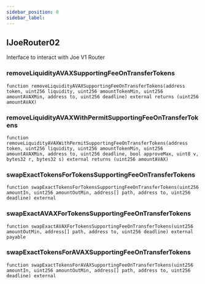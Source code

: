 ```yaml
---
sidebar_position: 0
sidebar_label: 
---
```


## IJoeRouter02

Interface to interact with Joe V1 Router

### removeLiquidityAVAXSupportingFeeOnTransferTokens

```solidity
function removeLiquidityAVAXSupportingFeeOnTransferTokens(address token, uint256 liquidity, uint256 amountTokenMin, uint256 amountAVAXMin, address to, uint256 deadline) external returns (uint256 amountAVAX)
```

### removeLiquidityAVAXWithPermitSupportingFeeOnTransferTokens

```solidity
function removeLiquidityAVAXWithPermitSupportingFeeOnTransferTokens(address token, uint256 liquidity, uint256 amountTokenMin, uint256 amountAVAXMin, address to, uint256 deadline, bool approveMax, uint8 v, bytes32 r, bytes32 s) external returns (uint256 amountAVAX)
```

### swapExactTokensForTokensSupportingFeeOnTransferTokens

```solidity
function swapExactTokensForTokensSupportingFeeOnTransferTokens(uint256 amountIn, uint256 amountOutMin, address[] path, address to, uint256 deadline) external
```

### swapExactAVAXForTokensSupportingFeeOnTransferTokens

```solidity
function swapExactAVAXForTokensSupportingFeeOnTransferTokens(uint256 amountOutMin, address[] path, address to, uint256 deadline) external payable
```

### swapExactTokensForAVAXSupportingFeeOnTransferTokens

```solidity
function swapExactTokensForAVAXSupportingFeeOnTransferTokens(uint256 amountIn, uint256 amountOutMin, address[] path, address to, uint256 deadline) external
```

